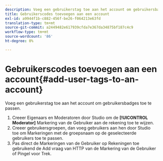```yaml
---
description: Voeg een gebruikerstag toe aan het account om gebruikersbadges toe te passen.
title: Gebruikerscodes toevoegen aan een account
exl-id: a9944f1b-c882-456f-be26-f064213e63fd
translation-type: tm+mt
source-git-commit: a2449482e617939cfda7e367da34875bf187c4c9
workflow-type: tm+mt
source-wordcount: '86'
ht-degree: 0%

---
```


# Gebruikerscodes toevoegen aan een account{#add-user-tags-to-an-account}

Voeg een gebruikerstag toe aan het account om gebruikersbadges toe te passen.

1. Creeer Eigenaars en Moderatoren door Studio om de **[!UICONTROL Moderator]** Markering van de Gebruiker aan de rekening toe te wijzen.
1. Creeer gebruikersgroepen, dan voeg gebruikers aan hen door Studio toe om Markeringen met de groepsnaam op de geselecteerde gebruikers toe te passen.
1. Pas direct de Markeringen van de Gebruiker op Rekeningen toe gebruikend de Add vraag van HTTP van de Markering van de Gebruiker of Pingel voor Trek.
